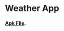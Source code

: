 # Weather App

### [Apk File](https://drive.google.com/file/d/1lXZzRhqw05qveEBYkvJvF0BSNGk5zYq0/view).
